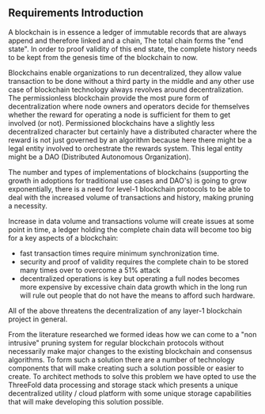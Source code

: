 
## Requirements Introduction

A blockchain is in essence a ledger of immutable records that are always append and therefore linked and a chain, The total chain forms the "end state". In order to proof validity of this end state, the complete history needs to be kept from the genesis time of the blockchain to now. 

Blockchains enable organizations to run decentralized, they allow value transaction to be done without a third party in the middle and any other use case of blockchain technology always revolves around decentralization.  The permissionless blockchain provide the most pure form of decentralization where node owners and operators decide for themselves whether the reward for operating a node is sufficient for them to get involved (or not).  Permissioned blockchains have a slightly less decentralized character but certainly have a distributed character where the reward is not just governed by an algorithm because here there might be a legal entity involved to orchestrate the rewards system.  This  legal entity might be a DAO (Distributed Autonomous Organization).

The number and types of implementations of blockchains (supporting the growth in adoptions for traditional use cases and  DAO's) is going to grow exponentially, there is a need for level-1 blockchain protocols to be able to deal with the increased volume of transactions and history, making pruning a necessity.

Increase in data volume and transactions volume will create issues at some point in time, a ledger holding the complete chain data will become too big for a key aspects of a blockchain:

- fast transaction times require minimum synchronization time.
- security and proof of validity requires the complete chain to be stored many times over to overcome a 51% attack
- decentralized operations is key but operating a full nodes becomes more expensive by excessive chain data growth which in the long run will rule out people that do not have the means to afford such hardware.

All of the above threatens the decentralization of any layer-1 blockchain project in general.

From the literature researched we formed ideas how we can come to a "non intrusive" pruning system for regular blockchain protocols without necessarily make major changes to the existing blockchain and consensus algorithms. To form such a solution there are a number of technology components that will make creating such a solution possible or easier to create.  To architect methods to solve this problem we have opted to use the ThreeFold data processing and storage stack which presents a unique decentralized utility / cloud platform with some unique storage capabilities that will make developing this solution possible.
